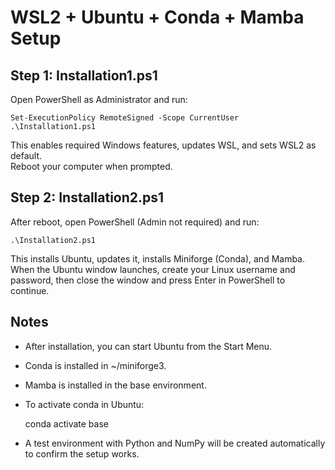 # WSL2 + Ubuntu + Conda + Mamba Setup

## Step 1: Installation1.ps1
Open PowerShell as Administrator and run:

    Set-ExecutionPolicy RemoteSigned -Scope CurrentUser
    .\Installation1.ps1

This enables required Windows features, updates WSL, and sets WSL2 as default.  
Reboot your computer when prompted.

## Step 2: Installation2.ps1
After reboot, open PowerShell (Admin not required) and run:

    .\Installation2.ps1

This installs Ubuntu, updates it, installs Miniforge (Conda), and Mamba.  
When the Ubuntu window launches, create your Linux username and password, then close the window and press Enter in PowerShell to continue.

## Notes
- After installation, you can start Ubuntu from the Start Menu.
- Conda is installed in ~/miniforge3.
- Mamba is installed in the base environment.
- To activate conda in Ubuntu:

    conda activate base

- A test environment with Python and NumPy will be created automatically to confirm the setup works.
